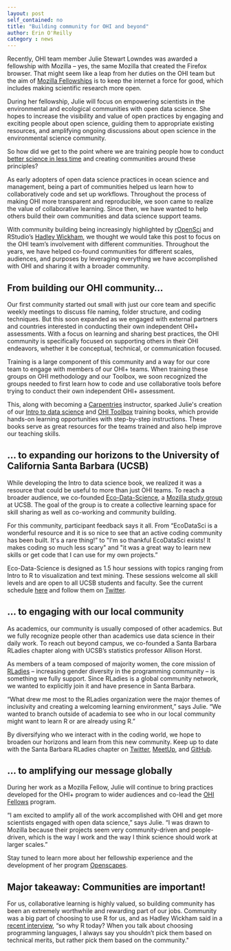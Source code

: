 ```yaml
---
layout: post
self_contained: no
title: "Building community for OHI and beyond"
author: Erin O'Reilly
category : news 
---
```

Recently, OHI team member Julie Stewart Lowndes was awarded a fellowship with Mozilla – yes, the same Mozilla that created the Firefox browser. That might seem like a leap from her duties on the OHI team but the aim of [Mozilla Fellowships](https://foundation.mozilla.org/fellowships/) is to keep the internet a force for good, which includes making scientific research more open. 

During her fellowship, Julie will focus on empowering scientists in the environmental and ecological communities with open data science. She hopes to increase the visibility and value of open practices by engaging and exciting people about open science, guiding them to appropriate existing resources, and amplifying ongoing discussions about open science in the environmental science community. 

So how did we get to the point where we are training people how to conduct [better science in less time](https://www.nature.com/articles/s41559-017-0160) and creating communities around these principles?

As early adopters of open data science practices in ocean science and management, being a part of communities helped us learn how to collaboratively code and set up workflows. Throughout the process of making OHI more transparent and reproducible, we soon came to realize the value of collaborative learning. Since then, we have wanted to help others build their own communities and data science support teams. 

With community building being increasingly highlighted by [rOpenSci](https://twitter.com/StefanieButland/status/1037461713652609024) and RStudio’s [Hadley Wickham](http://r-posts.com/advice-to-young-and-old-programmers-a-conversation-with-hadley-wickham/), we thought we would take this post to focus on the OHI team’s involvement with different communities. Throughout the years, we have helped co-found communities for different scales, audiences, and purposes by leveraging everything we have accomplished with OHI and sharing it with a broader community.  

## From building our OHI community…

Our first community started out small with just our core team and specific weekly meetings to discuss file naming, folder structure, and coding techniques. But this soon expanded as we engaged with external partners and countries interested in conducting their own independent OHI+ assessments. With a focus on learning and sharing best practices, the OHI community is specifically focused on supporting others in their OHI endeavors, whether it be conceptual, technical, or communication focused. 

Training is a large component of this community and a way for our core team to engage with members of our OHI+ teams. When training these groups on OHI methodology and our Toolbox, we soon recognized the groups needed to first learn how to code and use collaborative tools before trying to conduct their own independent OHI+ assessment.

This, along with becoming a [Carpentries](https://carpentries.org/) instructor, sparked Julie's creation of our [Intro to data science](http://ohi-science.org/data-science-training/) and [OHI Toolbox](http://ohi-science.org/toolbox-training/) training books, which provide hands-on learning opportunities with step-by-step instructions. These books serve as great resources for the teams trained and also help improve our teaching skills.

## … to expanding our horizons to the University of California Santa Barbara (UCSB)

While developing the Intro to data science book, we realized it was a resource that could be useful to more than just OHI teams. To reach a broader audience, we co-founded [Eco-Data-Science](https://eco-data-science.github.io/), a [Mozilla study group](https://science.mozilla.org/programs/studygroups) at UCSB. The goal of the group is to create a collective learning space for skill sharing as well as co-working and community building.

For this community, participant feedback says it all. From “EcoDataSci is a wonderful resource and it is so nice to see that an active coding community has been built. It's a rare thing!” to "I'm so thankful EcoDataSci exists! It makes coding so much less scary" and "it was a great way to learn new skills or get code that I can use for my own projects.”

Eco-Data-Science is designed as 1.5 hour sessions with topics ranging from Intro to R to visualization and text mining. These sessions welcome all skill levels and are open to all UCSB students and faculty. See the current schedule [here](https://eco-data-science.github.io/) and follow them on [Twitter](https://twitter.com/ecodatasci).

## … to engaging with our local community

As academics, our community is usually composed of other academics. But we fully recognize people other than academics use data science in their daily work. To reach out beyond campus, we co-founded a Santa Barbara RLadies chapter along with UCSB’s statistics professor Allison Horst. 

As members of a team composed of majority women, the core mission of [RLadies](https://rladies.org/about-us/) – increasing gender diversity in the programming community – is something we fully support. Since RLadies is a global community network, we wanted to explicitly join it and have presence in Santa Barbara.

“What drew me most to the RLadies organization were the major themes of inclusivity and creating a welcoming learning environment,” says Julie. “We wanted to branch outside of academia to see who in our local community might want to learn R or are already using R.”

By diversifying who we interact with in the coding world, we hope to broaden our horizons and learn from this new community. Keep up to date with the Santa Barbara RLadies chapter on [Twitter](https://twitter.com/RLadiesSB), [MeetUp](https://www.meetup.com/rladies-santa-barbara/?_cookie-check=aOWuqvHt1wpSk7vZ), and [GitHub](https://github.com/rladies/meetup-presentations_santabarbara). 

## … to amplifying our message globally

During her work as a Mozilla Fellow, Julie will continue to bring practices developed for the OHI+ program to wider audiences and co-lead the [OHI Fellows](http://ohi-science.org/news/training-the-next-generation-of-ocean-data-scientists) program. 

“I am excited to amplify all of the work accomplished with OHI and get more scientists engaged with open data science,” says Julie. “I was drawn to Mozilla because their projects seem very community-driven and people-driven, which is the way I work and the way I think science should work at larger scales.”   

Stay tuned to learn more about her fellowship experience and the development of her program [Openscapes](https://twitter.com/openscapes). 

## Major takeaway: Communities are important! 

For us, collaborative learning is highly valued, so building community has been an extremely worthwhile and rewarding part of our jobs. Community was a big part of choosing to use R for us, and as Hadley Wickham said in a [recent interview](http://r-posts.com/advice-to-young-and-old-programmers-a-conversation-with-hadley-wickham/), “so why R today? When you talk about choosing programming languages, I always say you shouldn’t pick them based on technical merits, but rather pick them based on the community."
